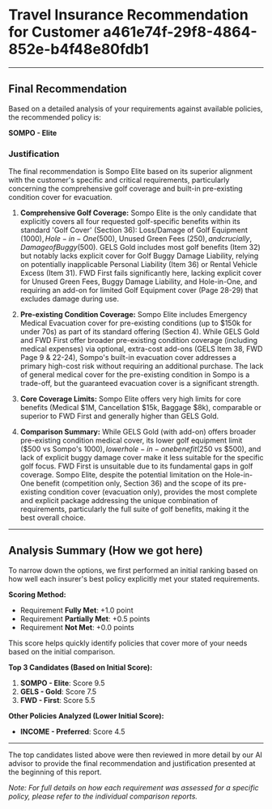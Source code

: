 # Travel Insurance Recommendation for Customer a461e74f-29f8-4864-852e-b4f48e80fdb1

---

## Final Recommendation
Based on a detailed analysis of your requirements against available policies, the recommended policy is:

**SOMPO - Elite**

### Justification
The final recommendation is Sompo Elite based on its superior alignment with the customer's specific and critical requirements, particularly concerning the comprehensive golf coverage and built-in pre-existing condition cover for evacuation.

1.  **Comprehensive Golf Coverage:** Sompo Elite is the only candidate that explicitly covers all four requested golf-specific benefits within its standard 'Golf Cover' (Section 36): Loss/Damage of Golf Equipment ($1000), Hole-in-One ($500), Unused Green Fees ($250), and crucially, Damage of Buggy ($500). GELS Gold includes most golf benefits (Item 32) but notably lacks explicit cover for Golf Buggy Damage Liability, relying on potentially inapplicable Personal Liability (Item 36) or Rental Vehicle Excess (Item 31). FWD First fails significantly here, lacking explicit cover for Unused Green Fees, Buggy Damage Liability, and Hole-in-One, and requiring an add-on for limited Golf Equipment cover (Page 28-29) that excludes damage during use.

2.  **Pre-existing Condition Coverage:** Sompo Elite includes Emergency Medical Evacuation cover for pre-existing conditions (up to $150k for under 70s) as part of its standard offering (Section 4). While GELS Gold and FWD First offer broader pre-existing condition coverage (including medical expenses) via optional, extra-cost add-ons (GELS Item 38, FWD Page 9 & 22-24), Sompo's built-in evacuation cover addresses a primary high-cost risk without requiring an additional purchase. The lack of general medical cover for the pre-existing condition in Sompo is a trade-off, but the guaranteed evacuation cover is a significant strength.

3.  **Core Coverage Limits:** Sompo Elite offers very high limits for core benefits (Medical $1M, Cancellation $15k, Baggage $8k), comparable or superior to FWD First and generally higher than GELS Gold.

4.  **Comparison Summary:** While GELS Gold (with add-on) offers broader pre-existing condition medical cover, its lower golf equipment limit ($500 vs Sompo's $1000), lower hole-in-one benefit ($250 vs $500), and lack of explicit buggy damage cover make it less suitable for the specific golf focus. FWD First is unsuitable due to its fundamental gaps in golf coverage. Sompo Elite, despite the potential limitation on the Hole-in-One benefit (competition only, Section 36) and the scope of its pre-existing condition cover (evacuation only), provides the most complete and explicit package addressing the unique combination of requirements, particularly the full suite of golf benefits, making it the best overall choice.

---

## Analysis Summary (How we got here)
To narrow down the options, we first performed an initial ranking based on how well each insurer's best policy explicitly met your stated requirements.

**Scoring Method:**
- Requirement **Fully Met**: +1.0 point
- Requirement **Partially Met**: +0.5 points
- Requirement **Not Met**: +0.0 points

This score helps quickly identify policies that cover more of your needs based on the initial comparison.

**Top 3 Candidates (Based on Initial Score):**
1. **SOMPO - Elite**: Score 9.5
2. **GELS - Gold**: Score 7.5
3. **FWD - First**: Score 5.5

**Other Policies Analyzed (Lower Initial Score):**
- **INCOME - Preferred**: Score 4.5

---

The top candidates listed above were then reviewed in more detail by our AI advisor to provide the final recommendation and justification presented at the beginning of this report.

*Note: For full details on how each requirement was assessed for a specific policy, please refer to the individual comparison reports.*